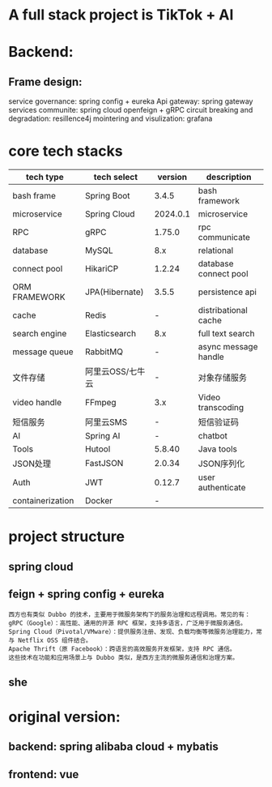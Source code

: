 # A full stack project is TikTok + AI 
# Backend:
## Frame design:
 service governance: spring config + eureka
 Api gateway: spring gateway
 services communite: spring cloud openfeign + gRPC
 circuit breaking and degradation: resillence4j
 mointering and visulization: grafana

# core tech stacks
| tech type  |  tech select | version | description |
|---------|---------|------|------|
| bash frame | Spring Boot | 3.4.5 | bash framework|
| microservice | Spring Cloud | 2024.0.1 | microservice |
| RPC | gRPC | 1.75.0 | rpc communicate |
| database | MySQL | 8.x | relational |
| connect pool | HikariCP | 1.2.24 | database connect pool |
| ORM FRAMEWORK | JPA(Hibernate) | 3.5.5 | persistence api |
| cache | Redis | - | distribational cache |
| search engine | Elasticsearch | 8.x | full text search |
| message queue | RabbitMQ | - | async message handle |
| 文件存储 | 阿里云OSS/七牛云 | - | 对象存储服务 |
| video handle | FFmpeg | 3.x | Video transcoding |
| 短信服务 | 阿里云SMS | - | 短信验证码 |
| AI | Spring AI | - | chatbot |
| Tools | Hutool | 5.8.40 | Java tools |
| JSON处理 | FastJSON | 2.0.34 | JSON序列化 |
| Auth | JWT | 0.12.7 | user authenticate |
| containerization | Docker | - |  |


# project structure

##  spring cloud

##  feign + spring config + eureka
    西方也有类似 Dubbo 的技术，主要用于微服务架构下的服务治理和远程调用。常见的有：
    gRPC（Google）：高性能、通用的开源 RPC 框架，支持多语言，广泛用于微服务通信。
    Spring Cloud（Pivotal/VMware）：提供服务注册、发现、负载均衡等微服务治理能力，常与 Netflix OSS 组件结合。
    Apache Thrift（原 Facebook）：跨语言的高效服务开发框架，支持 RPC 通信。
    这些技术在功能和应用场景上与 Dubbo 类似，是西方主流的微服务通信和治理方案。
## she


# original version:
##    backend: spring alibaba cloud + mybatis
##    frontend: vue

